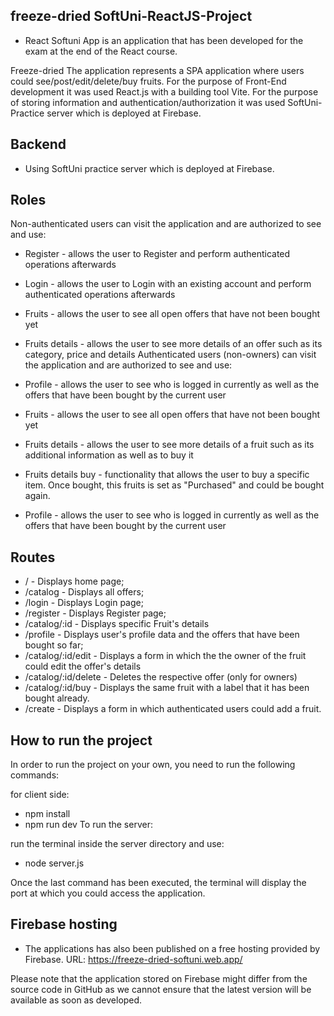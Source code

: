## freeze-dried SoftUni-ReactJS-Project

* React Softuni App is an application that has been developed for the exam at the end of the React course.

Freeze-dried
The application represents a SPA application where users could see/post/edit/delete/buy fruits. For the purpose of Front-End development it was used React.js with a building tool Vite. For the purpose of storing information and authentication/authorization it was used SoftUni-Practice server which is deployed at Firebase.

## Backend

* Using SoftUni practice server which is deployed at Firebase.

## Roles

Non-authenticated users can visit the application and are authorized to see and use:

* Register - allows the user to Register and perform authenticated operations afterwards
* Login - allows the user to Login with an existing account and perform authenticated operations afterwards
* Fruits - allows the user to see all open offers that have not been bought yet
* Fruits details - allows the user to see more details of an offer such as its category, price and details
Authenticated users (non-owners) can visit the application and are authorized to see and use:

* Profile - allows the user to see who is logged in currently as well as the offers that have been bought by the current user
* Fruits - allows the user to see all open offers that have not been bought yet
* Fruits details - allows the user to see more details of a fruit such as its additional information as well as to buy it
* Fruits details buy - functionality that allows the user to buy a specific item. Once bought, this fruits is set as "Purchased" and could be bought again.

* Profile - allows the user to see who is logged in currently as well as the offers that have been bought by the current user

## Routes

* / - Displays home page;
* /catalog - Displays all offers;
* /login - Displays Login page;
* /register - Displays Register page;
* /catalog/:id - Displays specific Fruit's details
* /profile - Displays user's profile data and the offers that have been bought so far;
* /catalog/:id/edit - Displays a form in which the the owner of the fruit could edit the offer's details
* /catalog/:id/delete - Deletes the respective offer (only for owners)
* /catalog/:id/buy - Displays the same fruit with a label that it has been bought already.
* /create - Displays a form in which authenticated users could add a fruit.

## How to run the project
In order to run the project on your own, you need to run the following commands:

for client side:
* npm install
* npm run dev
To run the server:

run the terminal inside the server directory and use:
* node server.js

Once the last command has been executed, the terminal will display the port at which you could access the application.

## Firebase hosting

* The applications has also been published on a free hosting provided by Firebase. URL: https://freeze-dried-softuni.web.app/

Please note that the application stored on Firebase might differ from the source code in GitHub as we cannot ensure that the latest version will be available as soon as developed.